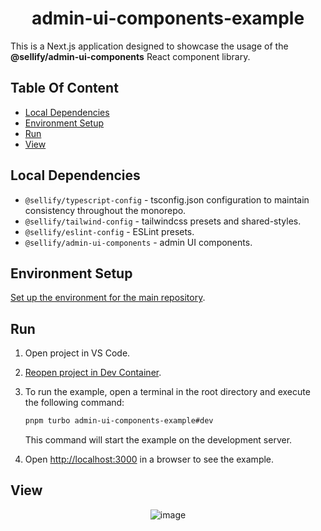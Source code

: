 <h1 align="center">
admin-ui-components-example
</h1>

This is a Next.js application designed to showcase the usage of the **@sellify/admin-ui-components** React component library.

## Table Of Content

- [Local Dependencies](#local-dependencies)
- [Environment Setup](#environment-setup)
- [Run](#run)
- [View](#view)

## Local Dependencies

- `@sellify/typescript-config` - tsconfig.json configuration to maintain consistency throughout the monorepo.
- `@sellify/tailwind-config` - tailwindcss presets and shared-styles.
- `@sellify/eslint-config` - ESLint presets.
- `@sellify/admin-ui-components` - admin UI components.

## Environment Setup

[Set up the environment for the main repository](https://github.com/Xamarsia/sellify#environment-setup).

## Run

1. Open project in VS Code.
2. [Reopen project in Dev Container](https://code.visualstudio.com/docs/devcontainers/containers).
3. To run the example, open a terminal in the root directory and execute the following command:

   ```bash
   pnpm turbo admin-ui-components-example#dev
   ```

   This command will start the example on the development server.

4. Open [http://localhost:3000](http://localhost:3000) in a browser to see the example.

## View

<p align="center">
    <img alt="image" src="https://github.com/user-attachments/assets/f1482c09-db9d-426b-a4f0-77d8f5432df9" />
</p>
